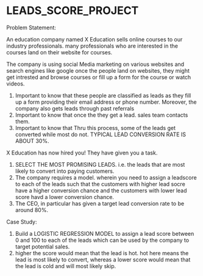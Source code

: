 # LEADS_SCORE_PROJECT

Problem Statement: 

An education company named X Education sells online courses to our industry professionals.
many professionals who are interested in the courses land on their website for courses.

The company is using social Media marketing on various websites and search engines like google
once the people land on websites, they might get intrested and browse courses or fill up a 
form for the course or watch videos.
1. Important to know that these people are classified as leads as they fill up a form 
providing their email address or phone number. 
Moreover, the company also gets leads through past referrals
2. Important to know that once the they get a lead. sales team contacts them.
3. Important to know that Thru this process, some of the leads get converted while most do 
not. TYPICAL LEAD CONVERSION RATE IS ABOUT 30%.

X Education has now hired you!
They have given you a task.
1. SELECT THE MOST PROMISING LEADS. i.e. the leads that are most likely to convert into paying 
customers.
2. The company requires a model. wherein you need to assign a leadscore to each of the leads
such that the customers with higher lead socre have a higher conversion chance and the
customers with lower lead score havd a lower conversion chance.
3. The CEO, in particular has given a target lead conversion rate to be around 80%.

Case Study:
1. Build a LOGISTIC REGRESSION MODEL to assign a lead score between 0 and 100 to each of the 
leads which can be used by the company to target potential sales.
2. higher the score would mean that the lead is hot.
hot here means the lead is most likely to convert, whereas a lower score would mean that
the lead is cold and will most likely skip.
